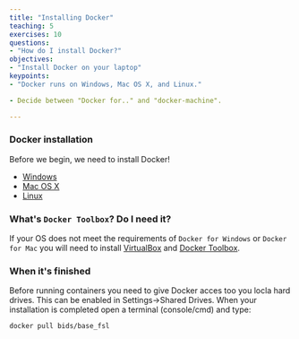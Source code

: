 ```yaml
---
title: "Installing Docker"
teaching: 5
exercises: 10
questions:
- "How do I install Docker?"
objectives:
- "Install Docker on your laptop"
keypoints:
- "Docker runs on Windows, Mac OS X, and Linux."

- Decide between "Docker for.." and "docker-machine".

---
```


### Docker installation

Before we begin, we need to install Docker!

- [Windows](https://docs.docker.com/engine/installation/windows/)
- [Mac OS X](https://docs.docker.com/engine/installation/mac/)
- [Linux](https://docs.docker.com/engine/installation/linux/)

### What's `Docker Toolbox`? Do I need it?

If your OS does not meet the requirements of `Docker for Windows` or `Docker for Mac` you will need to install [VirtualBox](https://www.virtualbox.org) and [Docker Toolbox](https://www.docker.com/products/docker-toolbox).


### When it's finished
Before running containers you need to give Docker acces too you locla hard drives. This can be enabled in Settings->Shared Drives.
When your installation is completed open a terminal (console/cmd) and type:

`docker pull bids/base_fsl`
